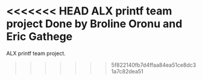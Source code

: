 <<<<<<< HEAD
ALX printf team project
Done by Broline Oronu and Eric Gathege
=======
ALX printf team project.

>>>>>>> 5f822140fb7d4ffaa84ea51ce8dc31a7c82dea51
